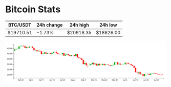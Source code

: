 # Bitcoin Stats

BTC/USDT|24h change|24h high|24h low|
|---|---|---|---|
|$19710.51|-1.73%|$20918.35|$18626.00|

<img src="./chart.svg">
